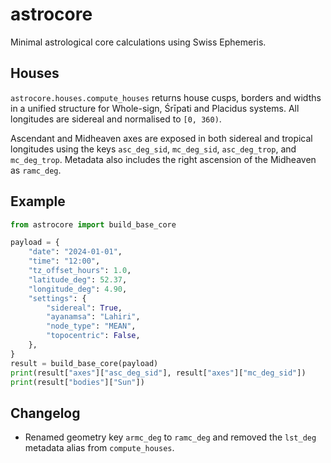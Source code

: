 # astrocore

Minimal astrological core calculations using Swiss Ephemeris.

## Houses

`astrocore.houses.compute_houses` returns house cusps, borders and widths in a
unified structure for Whole-sign, Śrīpati and Placidus systems.  All longitudes
are sidereal and normalised to `[0, 360)`.

Ascendant and Midheaven axes are exposed in both sidereal and tropical
longitudes using the keys `asc_deg_sid`, `mc_deg_sid`, `asc_deg_trop`, and
`mc_deg_trop`. Metadata also includes the right ascension of the Midheaven
as `ramc_deg`.

## Example

```python
from astrocore import build_base_core

payload = {
    "date": "2024-01-01",
    "time": "12:00",
    "tz_offset_hours": 1.0,
    "latitude_deg": 52.37,
    "longitude_deg": 4.90,
    "settings": {
        "sidereal": True,
        "ayanamsa": "Lahiri",
        "node_type": "MEAN",
        "topocentric": False,
    },
}
result = build_base_core(payload)
print(result["axes"]["asc_deg_sid"], result["axes"]["mc_deg_sid"])
print(result["bodies"]["Sun"])
```

## Changelog

- Renamed geometry key `armc_deg` to `ramc_deg` and removed the `lst_deg`
  metadata alias from `compute_houses`.
